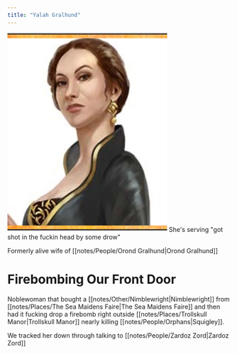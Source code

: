 ```yaml
---
title: "Yalah Gralhund"
---
```

![image|250](notes/images/Yalah_Gralhund_Portrait.webp)
She's serving "got shot in the fuckin head by some drow"

Formerly alive wife of [[notes/People/Orond Gralhund|Orond Gralhund]]

# Firebombing Our Front Door
Noblewoman that bought a [[notes/Other/Nimblewright|Nimblewright]] from [[notes/Places/The Sea Maidens Faire|The Sea Maidens Faire]] and then had it fucking drop a firebomb right outside [[notes/Places/Trollskull Manor|Trollskull Manor]] nearly killing [[notes/People/Orphans|Squigley]].

We tracked her down through talking to [[notes/People/Zardoz Zord|Zardoz Zord]]